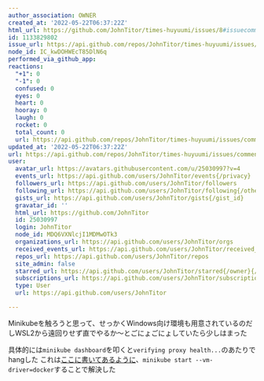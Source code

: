 ```yaml
---
author_association: OWNER
created_at: '2022-05-22T06:37:22Z'
html_url: https://github.com/JohnTitor/times-huyuumi/issues/8#issuecomment-1133829802
id: 1133829802
issue_url: https://api.github.com/repos/JohnTitor/times-huyuumi/issues/8
node_id: IC_kwDOHWEcT85DlN6q
performed_via_github_app: 
reactions:
  "+1": 0
  "-1": 0
  confused: 0
  eyes: 0
  heart: 0
  hooray: 0
  laugh: 0
  rocket: 0
  total_count: 0
  url: https://api.github.com/repos/JohnTitor/times-huyuumi/issues/comments/1133829802/reactions
updated_at: '2022-05-22T06:37:22Z'
url: https://api.github.com/repos/JohnTitor/times-huyuumi/issues/comments/1133829802
user:
  avatar_url: https://avatars.githubusercontent.com/u/25030997?v=4
  events_url: https://api.github.com/users/JohnTitor/events{/privacy}
  followers_url: https://api.github.com/users/JohnTitor/followers
  following_url: https://api.github.com/users/JohnTitor/following{/other_user}
  gists_url: https://api.github.com/users/JohnTitor/gists{/gist_id}
  gravatar_id: ''
  html_url: https://github.com/JohnTitor
  id: 25030997
  login: JohnTitor
  node_id: MDQ6VXNlcjI1MDMwOTk3
  organizations_url: https://api.github.com/users/JohnTitor/orgs
  received_events_url: https://api.github.com/users/JohnTitor/received_events
  repos_url: https://api.github.com/users/JohnTitor/repos
  site_admin: false
  starred_url: https://api.github.com/users/JohnTitor/starred{/owner}{/repo}
  subscriptions_url: https://api.github.com/users/JohnTitor/subscriptions
  type: User
  url: https://api.github.com/users/JohnTitor

---
```

Minikubeを触ろうと思って、せっかくWindows向け環境も用意されているのだしWSL2から遠回りせず直でやるか～とごにょごにょしていたら少しはまった

具体的には`minikube dashboard`を叩くと`verifying proxy health...`のあたりでhangした
これは[ここに書いてあるように](https://togithub.com/kubernetes/minikube/issues/9473#issuecomment-1001145166)、`minikube start --vm-driver=docker`することで解決した